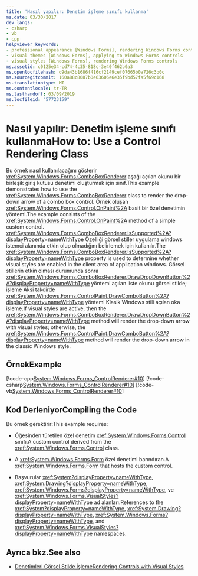 ```yaml
---
title: 'Nasıl yapılır: Denetim işleme sınıfı kullanma'
ms.date: 03/30/2017
dev_langs:
- csharp
- vb
- cpp
helpviewer_keywords:
- professional appearance [Windows Forms], rendering Windows Forms controls
- visual themes [Windows Forms], applying to Windows Forms controls
- visual styles [Windows Forms], rendering Windows Forms controls
ms.assetid: c0125e34-cd74-4c35-818c-3e40f462b0a3
ms.openlocfilehash: d9da43b1686f416cf2149cef07665b0a726c3b0c
ms.sourcegitcommit: 160a88c8087b0e63606e6e35f9bd57fa5f69c168
ms.translationtype: MT
ms.contentlocale: tr-TR
ms.lasthandoff: 03/09/2019
ms.locfileid: "57723159"
---
```

# <a name="how-to-use-a-control-rendering-class"></a><span data-ttu-id="f2126-102">Nasıl yapılır: Denetim işleme sınıfı kullanma</span><span class="sxs-lookup"><span data-stu-id="f2126-102">How to: Use a Control Rendering Class</span></span>
<span data-ttu-id="f2126-103">Bu örnek nasıl kullanılacağını gösterir <xref:System.Windows.Forms.ComboBoxRenderer> aşağı açılan okunu bir birleşik giriş kutusu denetimi oluşturmak için sınıf.</span><span class="sxs-lookup"><span data-stu-id="f2126-103">This example demonstrates how to use the <xref:System.Windows.Forms.ComboBoxRenderer> class to render the drop-down arrow of a combo box control.</span></span> <span data-ttu-id="f2126-104">Örnek oluşan <xref:System.Windows.Forms.Control.OnPaint%2A> basit bir özel denetimin yöntemi.</span><span class="sxs-lookup"><span data-stu-id="f2126-104">The example consists of the <xref:System.Windows.Forms.Control.OnPaint%2A> method of a simple custom control.</span></span> <span data-ttu-id="f2126-105"><xref:System.Windows.Forms.ComboBoxRenderer.IsSupported%2A?displayProperty=nameWithType> Özelliği görsel stiller uygulama windows istemci alanında etkin olup olmadığını belirlemek için kullanılır.</span><span class="sxs-lookup"><span data-stu-id="f2126-105">The <xref:System.Windows.Forms.ComboBoxRenderer.IsSupported%2A?displayProperty=nameWithType> property is used to determine whether visual styles are enabled in the client area of application windows.</span></span> <span data-ttu-id="f2126-106">Görsel stillerin etkin olması durumunda sonra <xref:System.Windows.Forms.ComboBoxRenderer.DrawDropDownButton%2A?displayProperty=nameWithType> yöntemi açılan liste okunu görsel stilde; işleme Aksi takdirde <xref:System.Windows.Forms.ControlPaint.DrawComboButton%2A?displayProperty=nameWithType> yöntemi Klasik Windows stili açılan oka işleme.</span><span class="sxs-lookup"><span data-stu-id="f2126-106">If visual styles are active, then the <xref:System.Windows.Forms.ComboBoxRenderer.DrawDropDownButton%2A?displayProperty=nameWithType> method will render the drop-down arrow with visual styles; otherwise, the <xref:System.Windows.Forms.ControlPaint.DrawComboButton%2A?displayProperty=nameWithType> method will render the drop-down arrow in the classic Windows style.</span></span>  
  
## <a name="example"></a><span data-ttu-id="f2126-107">Örnek</span><span class="sxs-lookup"><span data-stu-id="f2126-107">Example</span></span>  
 [!code-cpp[System.Windows.Forms_ControlRenderer#10](~/samples/snippets/cpp/VS_Snippets_Winforms/System.Windows.Forms_ControlRenderer/cpp/form1.cpp#10)]
 [!code-csharp[System.Windows.Forms_ControlRenderer#10](~/samples/snippets/csharp/VS_Snippets_Winforms/System.Windows.Forms_ControlRenderer/CS/form1.cs#10)]
 [!code-vb[System.Windows.Forms_ControlRenderer#10](~/samples/snippets/visualbasic/VS_Snippets_Winforms/System.Windows.Forms_ControlRenderer/VB/form1.vb#10)]  
  
## <a name="compiling-the-code"></a><span data-ttu-id="f2126-108">Kod Derleniyor</span><span class="sxs-lookup"><span data-stu-id="f2126-108">Compiling the Code</span></span>  
 <span data-ttu-id="f2126-109">Bu örnek gerektirir:</span><span class="sxs-lookup"><span data-stu-id="f2126-109">This example requires:</span></span>  
  
-   <span data-ttu-id="f2126-110">Öğesinden türetilen özel denetim <xref:System.Windows.Forms.Control> sınıfı.</span><span class="sxs-lookup"><span data-stu-id="f2126-110">A custom control derived from the <xref:System.Windows.Forms.Control> class.</span></span>  
  
-   <span data-ttu-id="f2126-111">A <xref:System.Windows.Forms.Form> özel denetimi barındıran.</span><span class="sxs-lookup"><span data-stu-id="f2126-111">A <xref:System.Windows.Forms.Form> that hosts the custom control.</span></span>  
  
-   <span data-ttu-id="f2126-112">Başvurular <xref:System?displayProperty=nameWithType>, <xref:System.Drawing?displayProperty=nameWithType>, <xref:System.Windows.Forms?displayProperty=nameWithType>, ve <xref:System.Windows.Forms.VisualStyles?displayProperty=nameWithType> ad alanları.</span><span class="sxs-lookup"><span data-stu-id="f2126-112">References to the <xref:System?displayProperty=nameWithType>, <xref:System.Drawing?displayProperty=nameWithType>, <xref:System.Windows.Forms?displayProperty=nameWithType>, and <xref:System.Windows.Forms.VisualStyles?displayProperty=nameWithType> namespaces.</span></span>  
  
## <a name="see-also"></a><span data-ttu-id="f2126-113">Ayrıca bkz.</span><span class="sxs-lookup"><span data-stu-id="f2126-113">See also</span></span>
- [<span data-ttu-id="f2126-114">Denetimleri Görsel Stilde İşleme</span><span class="sxs-lookup"><span data-stu-id="f2126-114">Rendering Controls with Visual Styles</span></span>](rendering-controls-with-visual-styles.md)
